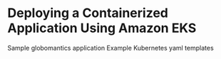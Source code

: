 # Deploying a Containerized Application Using Amazon EKS
Sample globomantics application
Example Kubernetes yaml templates
